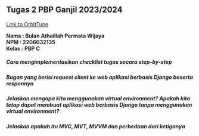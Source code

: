 ## Tugas 2 PBP Ganjil 2023/2024
[Link to OrbitTune](https://orbitune.adaptable.app/main/)<br>

**Nama    : Bulan Athaillah Permata Wijaya**<br>
**NPM     : 2206032135**<br>
**Kelas   : PBP C**<br>

##### Cara mengimplementasikan <i>checklist</i> tugas secara <i>step-by-step</i>

##### Bagan yang berisi <i>request client</i> ke web aplikasi berbasis Django beserta responnya

##### Jelaskan mengapa kita menggunakan <i>virtual environment</i>? Apakah kita tetap dapat membuat aplikasi web berbasis Django tanpa menggunakan <i>virtual environment</i>?

##### Jelaskan apakah itu MVC, MVT, MVVM dan perbedaan dari ketiganya